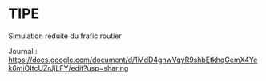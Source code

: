 # TIPE
SImulation réduite du frafic routier


Journal : https://docs.google.com/document/d/1MdD4gnwVqyR9shbEtkhqGemX4Yek6miOItcUZrJjLFY/edit?usp=sharing
